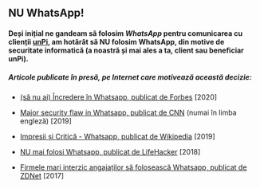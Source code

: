 ## NU WhatsApp!

#### Deși inițial ne gandeam să folosim _WhatsApp_ pentru comunicarea cu clienții [unPi](https://www.unpi.ro/), am hotărât să **NU folosim WhatsApp**, din motive de securitate informatică (a noastră și mai ales a ta, client sau beneficiar **unPi**).

##### Articole publicate în presă, pe Internet care motivează această decizie:

- [(să nu ai) Încredere în Whatsapp, publicat de Forbes](https://translate.google.com/translate?sl=auto&tl=ro&u=https%3A%2F%2Fwww.forbes.com%2Fsites%2Fkateoflahertyuk%2F2020%2F02%2F29%2Fwhatsapp-security-is-this-hidden-flaw-a-new-reason-to-leave%2F%23749ade5b90b6) [2020]

- [Major security flaw in Whatsapp, publicat de CNN](https://edition.cnn.com/2019/05/14/tech/whatsapp-attack/index.html) (numai în limba engleză) [2019]

- [Impresii și Critică - Whatsapp, publicat de Wikipedia](https://translate.google.com/translate?sl=auto&tl=ro&u=https%3A%2F%2Fen.wikipedia.org%2Fwiki%2FReception_and_criticism_of_WhatsApp_security_and_privacy_features) [2019]

- [NU mai folosi Whatsapp, publicat de LifeHacker](https://translate.google.com/translate?sl=auto&tl=ro&u=https%3A%2F%2Flifehacker.com%2Fstop-using-whatsapp-if-you-care-about-your-privacy-1825719172) [2018]

- [Firmele mari interzic angajaților să folosească Whatsapp, publicat de ZDNet](https://translate.google.com/translate?sl=auto&tl=ro&u=https%3A%2F%2Fwww.zdnet.com%2Farticle%2Fwhatsapp-is-among-the-most-blacklisted-apps-in-the-enterprise%2F) [2017]
